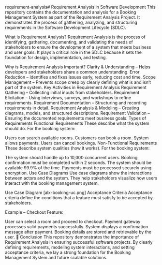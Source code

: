 requirement-analysis# Requirement Analysis in Software Development
This repository contains the documentation and analysis for a Booking Management System as part of the Requirement Analysis Project.
It demonstrates the process of gathering, analyzing, and structuring requirements in the Software Development Lifecycle (SDLC).

What is Requirement Analysis?
Requirement Analysis is the process of identifying, gathering, documenting, and validating the needs of stakeholders to ensure the development of a system that meets business and user goals.
It plays a critical role in the SDLC because it sets the foundation for design, implementation, and testing.

Why is Requirement Analysis Important?
Clarity & Understanding – Helps developers and stakeholders share a common understanding.
Error Reduction – Identifies and fixes issues early, reducing cost and time.
Scope Management – Prevents scope creep by clearly defining what is and isn’t part of the system.
Key Activities in Requirement Analysis
Requirement Gathering – Collecting initial inputs from stakeholders.
Requirement Elicitation – Using interviews, surveys, and workshops to refine requirements.
Requirement Documentation – Structuring and recording requirements in detail.
Requirement Analysis & Modeling – Creating diagrams, models, and structured descriptions.
Requirement Validation – Ensuring the documented requirements meet business goals.
Types of Requirements
Functional Requirements
These describe what the system should do.
For the booking system:

Users can search available rooms.
Customers can book a room.
System allows payments.
Users can cancel bookings.
Non-Functional Requirements
These describe system qualities (how it works).
For the booking system:

The system should handle up to 10,000 concurrent users.
Booking confirmation must be completed within 2 seconds.
The system should be available 99.9% of the time.
Payments must be processed securely using encryption.
Use Case Diagrams
Use case diagrams show the interactions between actors and the system.
They help stakeholders visualize how users interact with the booking management system.

Use Case Diagram
   [alx-booking-uc.png]
Acceptance Criteria
Acceptance criteria define the conditions that a feature must satisfy to be accepted by stakeholders.

Example – Checkout Feature:

User can select a room and proceed to checkout.
Payment gateway processes valid payments successfully.
System displays a confirmation message after payment.
Booking details are stored and retrievable by the user.
📌 Conclusion
This repository demonstrates the importance of Requirement Analysis in ensuring successful software projects.
By clearly defining requirements, modeling system interactions, and setting acceptance criteria, we lay a strong foundation for the Booking Management System and future scalable solutions.
